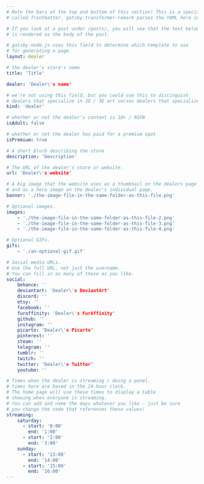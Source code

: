 ```yaml
---
# Note the bars at the top and bottom of this section! This is a special YAML segment
# called frontmatter. gatsby-transformer-remark parses the YAML here into data fields.

# If you look at a post under /posts/, you will see that the text below this YAML segment
# is rendered as the body of the post.

# gatsby-node.js uses this field to determine which template to use
# for generating a page.
layout: dealer

# the dealer's store's name
title: 'Title'

dealer: 'Dealer\'s name'

# we're not using this field, but you could use this to distinguish
# dealers that specialize in 2D / 3D art verses dealers that specialize in merchandise
kind: 'dealer'

# whether or not the dealer's content is 18+ / NSFW
isAdult: false 

# whether or not the dealer has paid for a premium spot
isPremium: true 

# A short blurb describing the store
description: 'Description'

# The URL of the dealer's store or website.
url: 'Dealer\'s website'

# A big image that the website uses as a thumbnail on the dealers page
# and as a hero image on the dealer's individual page.
banner: './the-image-file-in-the-same-folder-as-this-file.png'

# Optional images.
images:
    - './the-image-file-in-the-same-folder-as-this-file-2.png'
    - './the-image-file-in-the-same-folder-as-this-file-3.png'
    - './the-image-file-in-the-same-folder-as-this-file-4.png'

# Optional GIFs.
gifs:
    - './an-optional-gif.gif'

# Social media URLs.
# Use the full URL, not just the username.
# You can fill in as many of these as you like.
social:
    behance: ''
    deviantart: 'Dealer\'s DeviantArt'
    discord: ''
    etsy: ''
    facebook: ''
    furaffinity: 'Dealer\'s FurAffinity'
    github: ''
    instagram: ''
    picarto: 'Dealer\'s Picarto'
    pinterest: ''
    steam: ''
    telegram: ''
    tumblr: ''
    twitch: ''
    twitter: 'Dealer\'s Twitter'
    youtube: ''

# Times when the dealer is streaming / doing a panel.
# times here are based in the 24-hour clock.
# The home page will use these times to display a table
# showing when everyone is streaming.
# You can add and name the days whatever you like - just be sure
# you change the code that references these values!
streaming: 
    saturday:
      - start: '0:00'
        end: '1:00'
      - start: '2:00'
        end: '3:00'
    sunday:
      - start: '13:00'
        end: '14:00'
      - start: '15:00'
        end: '16:00'
---
```

